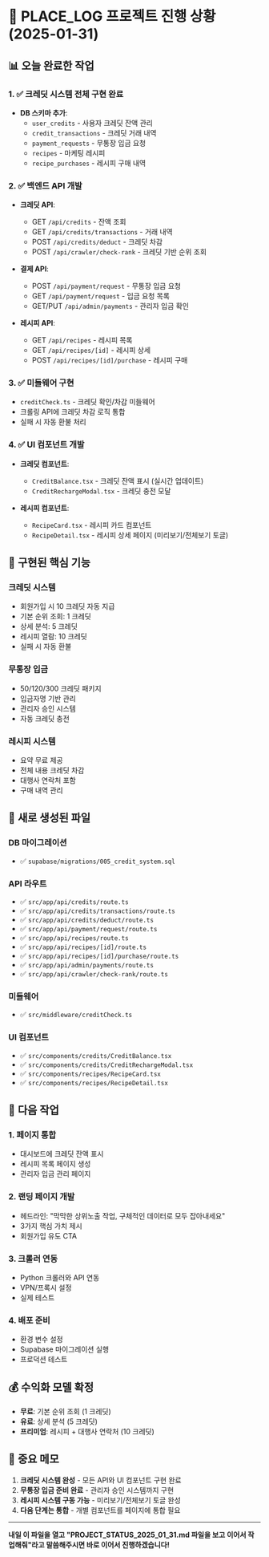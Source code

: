 # 🚀 PLACE_LOG 프로젝트 진행 상황 (2025-01-31)

## 📊 오늘 완료한 작업

### 1. ✅ 크레딧 시스템 전체 구현 완료
- **DB 스키마 추가**:
  - `user_credits` - 사용자 크레딧 잔액 관리
  - `credit_transactions` - 크레딧 거래 내역
  - `payment_requests` - 무통장 입금 요청
  - `recipes` - 마케팅 레시피
  - `recipe_purchases` - 레시피 구매 내역

### 2. ✅ 백엔드 API 개발
- **크레딧 API**:
  - GET `/api/credits` - 잔액 조회
  - GET `/api/credits/transactions` - 거래 내역
  - POST `/api/credits/deduct` - 크레딧 차감
  - POST `/api/crawler/check-rank` - 크레딧 기반 순위 조회

- **결제 API**:
  - POST `/api/payment/request` - 무통장 입금 요청
  - GET `/api/payment/request` - 입금 요청 목록
  - GET/PUT `/api/admin/payments` - 관리자 입금 확인

- **레시피 API**:
  - GET `/api/recipes` - 레시피 목록
  - GET `/api/recipes/[id]` - 레시피 상세
  - POST `/api/recipes/[id]/purchase` - 레시피 구매

### 3. ✅ 미들웨어 구현
- `creditCheck.ts` - 크레딧 확인/차감 미들웨어
- 크롤링 API에 크레딧 차감 로직 통합
- 실패 시 자동 환불 처리

### 4. ✅ UI 컴포넌트 개발
- **크레딧 컴포넌트**:
  - `CreditBalance.tsx` - 크레딧 잔액 표시 (실시간 업데이트)
  - `CreditRechargeModal.tsx` - 크레딧 충전 모달

- **레시피 컴포넌트**:
  - `RecipeCard.tsx` - 레시피 카드 컴포넌트
  - `RecipeDetail.tsx` - 레시피 상세 페이지 (미리보기/전체보기 토글)

## 🎯 구현된 핵심 기능

### 크레딧 시스템
- 회원가입 시 10 크레딧 자동 지급
- 기본 순위 조회: 1 크레딧
- 상세 분석: 5 크레딧
- 레시피 열람: 10 크레딧
- 실패 시 자동 환불

### 무통장 입금
- 50/120/300 크레딧 패키지
- 입금자명 기반 관리
- 관리자 승인 시스템
- 자동 크레딧 충전

### 레시피 시스템
- 요약 무료 제공
- 전체 내용 크레딧 차감
- 대행사 연락처 포함
- 구매 내역 관리

## 📁 새로 생성된 파일

### DB 마이그레이션
- ✅ `supabase/migrations/005_credit_system.sql`

### API 라우트
- ✅ `src/app/api/credits/route.ts`
- ✅ `src/app/api/credits/transactions/route.ts`
- ✅ `src/app/api/credits/deduct/route.ts`
- ✅ `src/app/api/payment/request/route.ts`
- ✅ `src/app/api/recipes/route.ts`
- ✅ `src/app/api/recipes/[id]/route.ts`
- ✅ `src/app/api/recipes/[id]/purchase/route.ts`
- ✅ `src/app/api/admin/payments/route.ts`
- ✅ `src/app/api/crawler/check-rank/route.ts`

### 미들웨어
- ✅ `src/middleware/creditCheck.ts`

### UI 컴포넌트
- ✅ `src/components/credits/CreditBalance.tsx`
- ✅ `src/components/credits/CreditRechargeModal.tsx`
- ✅ `src/components/recipes/RecipeCard.tsx`
- ✅ `src/components/recipes/RecipeDetail.tsx`

## 🔧 다음 작업

### 1. 페이지 통합
- 대시보드에 크레딧 잔액 표시
- 레시피 목록 페이지 생성
- 관리자 입금 관리 페이지

### 2. 랜딩 페이지 개발
- 헤드라인: "막막한 상위노출 작업, 구체적인 데이터로 모두 잡아내세요"
- 3가지 핵심 가치 제시
- 회원가입 유도 CTA

### 3. 크롤러 연동
- Python 크롤러와 API 연동
- VPN/프록시 설정
- 실제 테스트

### 4. 배포 준비
- 환경 변수 설정
- Supabase 마이그레이션 실행
- 프로덕션 테스트

## 💰 수익화 모델 확정
- **무료**: 기본 순위 조회 (1 크레딧)
- **유료**: 상세 분석 (5 크레딧)
- **프리미엄**: 레시피 + 대행사 연락처 (10 크레딧)

## 📌 중요 메모
1. **크레딧 시스템 완성** - 모든 API와 UI 컴포넌트 구현 완료
2. **무통장 입금 준비 완료** - 관리자 승인 시스템까지 구현
3. **레시피 시스템 구동 가능** - 미리보기/전체보기 토글 완성
4. **다음 단계는 통합** - 개별 컴포넌트를 페이지에 통합 필요

---

**내일 이 파일을 열고 "PROJECT_STATUS_2025_01_31.md 파일을 보고 이어서 작업해줘"라고 말씀해주시면 바로 이어서 진행하겠습니다!**